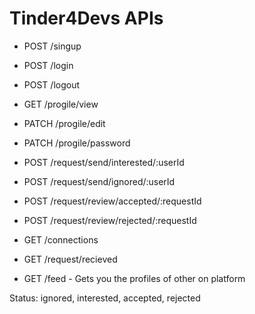  # Tinder4Devs APIs

 - POST /singup
 - POST /login
 - POST /logout

 - GET /progile/view
 - PATCH /progile/edit
 - PATCH /progile/password

 - POST /request/send/interested/:userId
 - POST /request/send/ignored/:userId

 - POST /request/review/accepted/:requestId
 - POST /request/review/rejected/:requestId

 - GET /connections
 - GET /request/recieved
 - GET /feed - Gets you the profiles  of other on platform


  Status: ignored, interested, accepted, rejected
